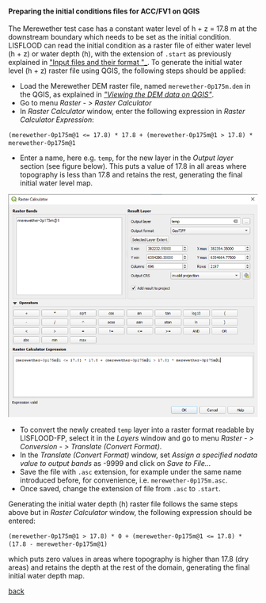 #### Preparing the initial conditions files for ACC/FV1 on QGIS

The Merewether test case has a constant water level of h + z = 17.8 m at the downstream boundary which needs to be set as the initial condition. LISFLOOD can read the initial condition as a raster file of either water level (h + z) or water depth (h), with the extension of `.start` as previously explained in ["Input files and their format
"_](https://www.seamlesswave.com/Merewether1.html). To generate the initial water level (h + z) raster file using QGIS, the following steps should be applied:

-	Load the Merewether DEM raster file, named `merewether-0p175m.dem` in the QGIS, as explained in [_"Viewing the DEM data on QGIS"_](/Merewether2-1.md).
-	Go to menu *Raster - > Raster Calculator*
-	In *Raster Calculator* window, enter the following expression in *Raster Calculator Expression*:
```
(merewether-0p175m@1 <= 17.8) * 17.8 + (merewether-0p175m@1 > 17.8) * merewether-0p175m@1
``` 
- Enter a name, here e.g. `temp`, for the new layer in the *Output layer* section (see figure below). This puts a value of 17.8 in all areas where topography is less than 17.8 and retains the rest, generating the final initial water level map.

![image](/Figures/mer7.png)

- To convert the newly created `temp` layer into a raster format readable by LISFLOOD-FP, select it in the *Layers* window and go to menu *Raster - > Conversion - > Translate (Convert Format)*.
-	In the *Translate (Convert Format)* window, set *Assign a specified nodata value to output bands* as -9999 and click on *Save to File…*
-	Save the file with `.asc` extension, for example under the same name introduced before, for convenience, i.e. `merewether-0p175m.asc`. 
-	Once saved, change the extension of file from `.asc` to `.start`. 

Generating the initial water depth (h) raster file follows the same steps above but in *Raster Calculator* window, the following expression should be entered:
```
(merewether-0p175m@1 > 17.8) * 0 + (merewether-0p175m@1 <= 17.8) * (17.8 - merewether-0p175m@1)
```
which puts zero values in areas where topography is higher than 17.8 (dry areas) and retains the depth at the rest of the domain, generating the final initial water depth map.



[back](/Merewether2.md)
